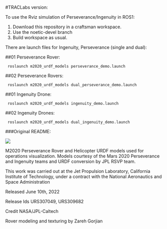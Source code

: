 
#TRACLabs version:

To use the Rviz simulation of Perseverance/Ingenuity in ROS1:

1. Download this repository in a craftsman workspace.
2. Use the noetic-devel branch
3. Build workspace as usual.

There are launch files for Ingenuity, Perseverance (single and dual):

##01 Perseverance Rover:

```
 roslaunch m2020_urdf_models perseverance_demo.launch
 ```

##02 Perseverance Rovers:

```
 roslaunch m2020_urdf_models dual_perseverance_demo.launch
 ```

##01 Ingenuity Drone:

```
 roslaunch m2020_urdf_models ingenuity_demo.launch
 ```

##02 Ingenuity Drones:

```
 roslaunch m2020_urdf_models dual_ingenuity_demo.launch
 ```

###Original  README:

![](./docs/m20-urdf-banner.png)


M2020 Perseverance Rover and Helicopter URDF models used for operations visualization. Models courtesy of the Mars 2020 Perseverance and Ingenuity teams and URDF conversion by JPL RSVP team.

This work was carried out at the Jet Propulsion Laboratory, California Institute of Technology, under a contract with the National Aeronautics and Space Administration

Released June 10th, 2022

Release Ids URS307049, URS309682

Credit NASA/JPL-Caltech

Rover modeling and texturing by Zareh Gorjian

